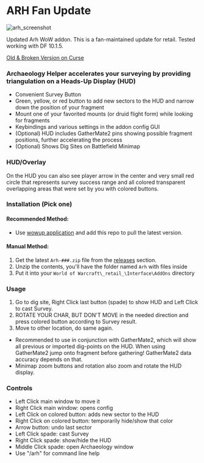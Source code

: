 # ARH Fan Update

![arh_screenshot](https://github.com/ynazar1/Arh/assets/43916837/17d456aa-560a-4d5d-845e-d6625eff8bc7)

Updated Arh WoW addon. This is a fan-maintained update for retail. Tested working with DF 10.1.5.

[Old & Broken Version on Curse](https://www.curseforge.com/wow/addons/arh) 

### Archaeology Helper accelerates your surveying by providing triangulation on a Heads-Up Display (HUD)
- Convenient Survey Button
- Green, yellow, or red button to add new sectors to the HUD and narrow down the position of your fragment
- Mount one of your favorited mounts (or druid flight form) while looking for fragments
- Keybindings and various settings in the addon config GUI
- (Optional) HUD includes GatherMate2 pins showing possible fragment positions, further accelerating the process
- (Optional) Shows Dig Sites on Battlefield Minimap

### HUD/Overlay
On the HUD you can also see player arrow in the center and very small red circle that represents survey success range and all colored transparent overlapping areas that were set by you with colored buttons.

### Installation (Pick one)
#### Recommended Method: 
* Use [wowup application](https://wowup.io) and add this repo to pull the latest version.
#### Manual Method:
1. Get the latest ```Arh-###.zip``` file from the [releases](https://github.com/ynazar1/Arh/releases) section. 
2. Unzip the contents, you'll have the folder named ```Arh``` with files inside
3. Put it into your ```World of Warcraft\_retail_\Interface\AddOns``` directory

### Usage
1. Go to dig site, Right Click last button (spade) to show HUD and Left Click to cast Survey. 
2. ROTATE YOUR CHAR, BUT DON'T MOVE in the needed direction and press colored button according to Survey result. 
3. Move to other location, do same again.
- Recommended to use in conjunction with GatherMate2, which will show all previous or imported dig-points on the HUD. When using GatherMate2 jump onto fragment before gathering! GatherMate2 data accuracy depends on that.
- Minimap zoom buttons and rotation also zoom and rotate the HUD display.

### Controls
- Left Click main window to move it
- Right Click main window: opens config
- Left Click on colored button: adds new sector to the HUD
- Right Click on colored button: temporarily hide/show that color
- Arrow button: undo last sector
- Left Click spade: cast Survey
- Right Click spade: show/hide the HUD
- Middle Click spade: open Archaeology window
- Use "/arh" for command line help

